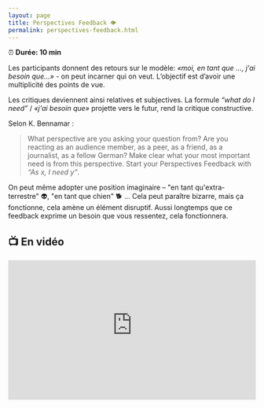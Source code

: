 ```yaml
---
layout: page
title: Perspectives Feedback 👁️
permalink: perspectives-feedback.html
---
```


⏰ **Durée: 10 min**

Les participants donnent des retours sur le modèle: *«moi, en tant que …, j'ai besoin que…»* - on peut incarner qui on veut. L’objectif est d’avoir une multiplicité des points de vue.

Les critiques deviennent ainsi relatives et subjectives. La formule *“what do I need”* / *«j'ai besoin que»* projette vers le futur, rend la critique constructive.

Selon K. Bennamar :

> What perspective are you asking your question from? Are you reacting as an audience member, as a peer, as a friend, as a journalist, as a fellow German? Make clear what your most important need is from this perspective. Start your Perspectives Feedback with *“As x, I need y”*.

On peut même adopter une position imaginaire – "en tant qu'extra-terrestre" 👽, "en tant que chien" 🐕 ... Cela peut paraître bizarre, mais ça fonctionne, cela amène un élément disruptif. Aussi longtemps que ce feedback exprime un besoin que vous ressentez, cela fonctionnera.

## 📺 En vidéo

<iframe width="100%" style="aspect-ratio: 16 / 9;" src="https://www.youtube-nocookie.com/embed/dCqPsmd5beg" title="YouTube video player" frameborder="0" allow="accelerometer; autoplay; clipboard-write; encrypted-media; gyroscope; picture-in-picture" allowfullscreen></iframe>